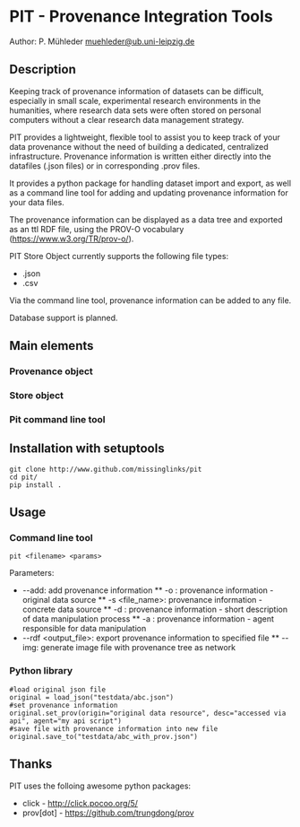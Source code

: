 # PIT - Provenance Integration Tools

Author: P. Mühleder <muehleder@ub.uni-leipzig.de>

## Description

Keeping track of provenance information of datasets can be difficult, 
especially in small scale, experimental research environments in the humanities, 
where research data sets were often stored on personal computers without
a clear research data management strategy.

PIT provides a lightweight, flexible tool to assist you to keep track of your 
data provenance without the need of building a dedicated, centralized 
infrastructure. Provenance information is written either directly into
the datafiles (.json files) or in corresponding .prov files. 

It provides a python package for handling dataset import and export,
as well as a command line tool for adding and updating provenance 
information for your data files.

The provenance information can be displayed as a data tree and
exported as an ttl RDF file, using the PROV-O vocabulary 
(https://www.w3.org/TR/prov-o/).

PIT Store Object currently supports the following file types:
* .json
* .csv

Via the command line tool, provenance information can be added to any file.

Database support is planned.

## Main elements

### Provenance object

### Store object

### Pit command line tool


## Installation with setuptools

```
git clone http://www.github.com/missinglinks/pit
cd pit/
pip install .
```

## Usage

### Command line tool

```
pit <filename> <params>
```

Parameters:
* --add: add provenance information
** -o <string>: provenance information - original data source
** -s <file_name>: provenance information - concrete data source
** -d <string>: provenance information - short description of data manipulation process
** -a <string>: provenance information - agent responsible for data manipulation
* --rdf <output_file>: export provenance information to specified file
** --img: generate image file with provenance tree as network


### Python library

```
#load original json file
original = load_json("testdata/abc.json")
#set provenance information
original.set_prov(origin="original data resource", desc="accessed via api", agent="my api script")
#save file with provenance information into new file
original.save_to("testdata/abc_with_prov.json")
```

## Thanks

PIT uses the folloing awesome python packages:
* click - http://click.pocoo.org/5/
* prov[dot] - https://github.com/trungdong/prov